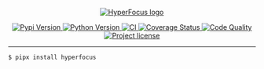 <p align="center">
    <a href="#readme">
        <img alt="HyperFocus logo" src="https://raw.githubusercontent.com/u8slvn/hyperfocus/main/_statics/logo.png">
    </a>
</p>
<p align="center">
    <a href="https://pypi.org/project/hyperfocus/">
        <img src="https://img.shields.io/pypi/v/hyperfocus.svg" alt="Pypi Version">
    </a>
    <a href="https://pypi.org/project/hyperfocus/">
        <img src="https://img.shields.io/pypi/pyversions/hyperfocus" alt="Python Version">
    </a>
    <a href="https://github.com/u8slvn/hyperfocus/actions/workflows/ci.yml">
        <img src="https://img.shields.io/github/workflow/status/u8slvn/hyperfocus/CI/main" alt="CI">
    </a>
    <a href="https://coveralls.io/github/u8slvn/hyperfocus?branch=main">
        <img src="https://coveralls.io/repos/github/u8slvn/hyperfocus/badge.svg?branch=main" alt="Coverage Status">
    </a>
    <a href="https://app.codacy.com/gh/u8slvn/hyperfocus/dashboard">
        <img src="https://img.shields.io/codacy/grade/01ddd5668dbf4fc09f20ef215d0eec0b" alt="Code Quality">
    </a>
    <a href="https://pypi.org/project/hyperfocus/">
        <img src="https://img.shields.io/pypi/l/hyperfocus" alt="Project license">
    </a>
</p>

---

```sh
$ pipx install hyperfocus
```
